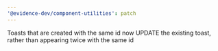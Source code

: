 ```yaml
---
'@evidence-dev/component-utilities': patch
---
```


Toasts that are created with the same id now UPDATE the existing toast, rather than appearing twice with the same id
